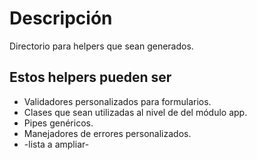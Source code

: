 # Descripción
Directorio para helpers que sean generados.

## Estos helpers pueden ser
* Validadores personalizados para formularios.
* Clases que sean utilizadas al nivel de del módulo app.
* Pipes genéricos.
* Manejadores de errores personalizados.
* -lista a ampliar-
